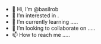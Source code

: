 - 👋 Hi, I’m @basilrob 
- 👀 I’m interested in .
- 🌱 I’m currently learning .....
- 💞️ I’m looking to collaborate on .....
- 📫 How to reach me .....

<!---
basilrob/basilrob is a ✨ special ✨ repository because its `README.md` (this file) appears on your GitHub profile.
You can click the Preview link to take a look at your changes.
--->
